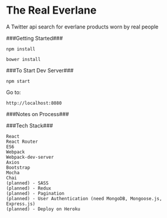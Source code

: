 # The Real Everlane
A Twitter api search for everlane products worn by real people

###Getting Started###

	npm install

    bower install

###To Start Dev Server###

    npm start

Go to:

    http://localhost:8080

###Notes on Process###




###Tech Stack###

    React
    React Router
    ES6
    Webpack
    Webpack-dev-server
    Axios
    Bootstrap
    Mocha
    Chai
    (planned) - SASS
    (planned) - Redux
    (planned) - Pagination
    (planned) - User Authentication (need MongoDB, Mongoose.js, Express.js)
    (planned) - Deploy on Heroku